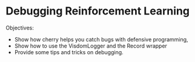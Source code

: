 # Debugging Reinforcement Learning


Objectives:

* Show how cherry helps you catch bugs with defensive programming,
* Show how to use the VisdomLogger and the Record wrapper
* Provide some tips and tricks on debugging.
